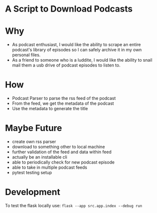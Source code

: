 # A Script to Download Podcasts


# Why

- As podcast enthusiast, I would like the ability to scrape an entire podcast's library of episodes so I can safely archive it in my own personal files.
- As a friend to someone who is a luddite, I would like the ability to snail mail them a usb drive of podcast episodes to listen to.

# How

- Podcast Parser to parse the rss feed of the podcast
- From the feed, we get the metadata of the podcast
- Use the metadata to generate the title

# Maybe Future

- create own rss parser
- download to something other to local machine
- further validation of the feed and data within feed
- actually be an installable cli
- able to periodically check for new podcast episode
- able to take in multiple podcast feeds
- pytest testing setup

# Development
To test the flask locally use:
`flask --app src.app.index --debug run`


